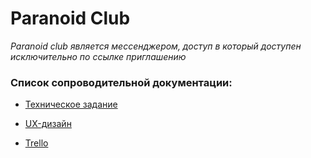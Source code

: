 # Paranoid Club


*Paranoid club является мессенджером, доступ в который доступен исключительно по ссылке приглашению*


### Список сопроводительной документации:
- [Техническое задание](https://github.com/mxzpytlk/paranoid-club/blob/master/docs/%D0%A2%D0%B5%D1%85%D0%BD%D0%B8%D1%87%D0%B5%D1%81%D0%BA%D0%BE%D0%B5%20%D0%B7%D0%B0%D0%B4%D0%B0%D0%BD%D0%B8%D0%B5.pdf)

- [UX-дизайн](https://github.com/mxzpytlk/paranoid-club/blob/master/docs/UX.pdf)
- [Trello](https://trello.com/scumbags3)